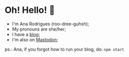 # Oh! Hello! 👋
* I'm Ana Rodrigues (roo-dree-guhsh);
* My pronouns are she/her;
* I have a [blog](https://ohhelloana.blog);
* I'm also on [Mastodon](https://mastodon.social/@ohhelloana);


ps.: Ana, if you forgot how to run your blog, do:
`npm start`

